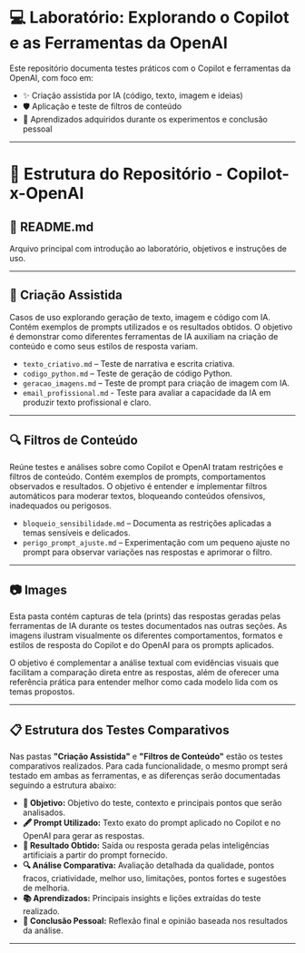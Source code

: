 # 💻 Laboratório: Explorando o Copilot e as Ferramentas da OpenAI

Este repositório documenta testes práticos com o Copilot e ferramentas da OpenAI, com foco em:

- ✨ Criação assistida por IA (código, texto, imagem e ideias)
- 🛡️ Aplicação e teste de filtros de conteúdo
- 📘 Aprendizados adquiridos durante os experimentos e conclusão pessoal

---

# 📂 Estrutura do Repositório - Copilot-x-OpenAI  

## 📜 README.md  
Arquivo principal com introdução ao laboratório, objetivos e instruções de uso.   

---

## 🤖 Criação Assistida  
Casos de uso explorando geração de texto, imagem e código com IA.  Contém exemplos de prompts utilizados e os resultados obtidos. O objetivo é demonstrar como diferentes ferramentas de IA auxiliam na criação de conteúdo e como seus estilos de resposta variam.
- `texto_criativo.md` – Teste de narrativa e escrita criativa.
- `codigo_python.md` – Teste de geração de código Python.  
- `geracao_imagens.md` – Teste de prompt para criação de imagem com IA.
- `email_profissional.md` -  Teste para avaliar a capacidade da IA em produzir texto profissional e claro.

---

## 🔍 Filtros de Conteúdo  
Reúne testes e análises sobre como Copilot e OpenAI tratam restrições e filtros de conteúdo. Contém exemplos de prompts, comportamentos observados e resultados. O objetivo é entender e implementar filtros automáticos para moderar textos, bloqueando conteúdos ofensivos, inadequados ou perigosos.
- `bloqueio_sensibilidade.md` – Documenta as restrições aplicadas a temas sensíveis e delicados.
- `perigo_prompt_ajuste.md` – Experimentação com um pequeno ajuste no prompt para observar variações nas respostas e aprimorar o filtro.

---

## 📷 Images

Esta pasta contém capturas de tela (prints) das respostas geradas pelas ferramentas de IA durante os testes documentados nas outras seções. As imagens ilustram visualmente os diferentes comportamentos, formatos e estilos de resposta do Copilot e do OpenAI para os prompts aplicados. 

O objetivo é complementar a análise textual com evidências visuais que facilitam a comparação direta entre as respostas, além de oferecer uma referência prática para entender melhor como cada modelo lida com os temas propostos. 

---

## 📋 Estrutura dos Testes Comparativos
Nas pastas **"Criação Assistida"** e **"Filtros de Conteúdo"** estão os testes comparativos realizados. Para cada funcionalidade, o mesmo prompt será testado em ambas as ferramentas, e as diferenças serão documentadas seguindo a estrutura abaixo:

- **📝 Objetivo:** Objetivo do teste, contexto e principais pontos que serão analisados.  
- **🖋️ Prompt Utilizado:** Texto exato do prompt aplicado no Copilot e no OpenAI para gerar as respostas.  
- **🎯 Resultado Obtido:** Saída ou resposta gerada pelas inteligências artificiais a partir do prompt fornecido.  
- **🔍 Análise Comparativa:** Avaliação detalhada da qualidade, pontos fracos, criatividade, melhor uso, limitações, pontos fortes e sugestões de melhoria. 
- **📚 Aprendizados:** Principais insights e lições extraídas do teste realizado.  
- **🧠 Conclusão Pessoal:** Reflexão final e opinião baseada nos resultados da análise.  

---
